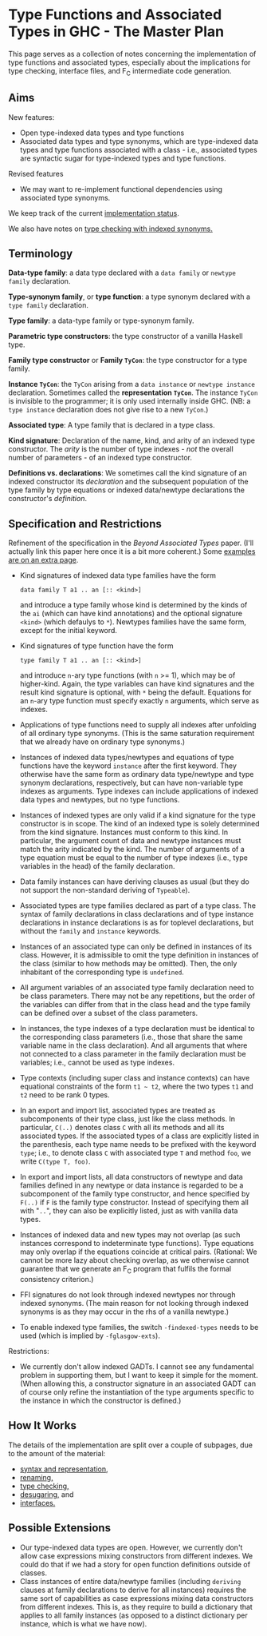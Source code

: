 # Type Functions and Associated Types in GHC - The Master Plan


This page serves as a collection of notes concerning the implementation of type functions and associated types, especially about the implications for type checking, interface files, and F<sub>C</sub> intermediate code generation.

## Aims


New features:

- Open type-indexed data types and type functions
- Associated data types and type synonyms, which are type-indexed data types and type functions associated with a class - i.e., associated types are syntactic sugar for type-indexed types and type functions.


Revised features

- We may want to re-implement functional dependencies using associated type synonyms.


We keep track of the current [implementation status](type-functions-status).


We also have notes on [type checking with indexed synonyms.](type-functions-syn-tc)

## Terminology

**Data-type family**: a data type declared with a `data family`  or `newtype family` declaration.

**Type-synonym family**, or **type function**: a type synonym declared with a `type family` declaration.

**Type family**: a data-type family or type-synonym family.

**Parametric type constructors**: the type constructor of a vanilla Haskell type.

**Family type constructor** or **Family `TyCon`**: the type constructor for a type family.

**Instance `TyCon`**: the `TyCon` arising from a `data instance` or `newtype instance` declaration.  Sometimes called the **representation `TyCon`**.  The instance `TyCon` is invisible to the programmer; it is only used internally inside GHC.  (NB: a `type instance` declaration does not give rise to a new `TyCon`.)

**Associated type**: A type family that is declared in a type class.

**Kind signature**: Declaration of the name, kind, and arity of an indexed type constructor.  The *arity* is the number of type indexes - *not* the overall number of parameters - of an indexed type constructor.

**Definitions vs. declarations**: We sometimes call the kind signature of an indexed constructor its *declaration* and the subsequent population of the type family by type equations or indexed data/newtype declarations the constructor's *definition*.

## Specification and Restrictions


Refinement of the specification in the *Beyond Associated Types* paper.  (I'll actually link this paper here once it is a bit more coherent.)  Some [examples are on an extra page](type-functions-examples).

- Kind signatures of indexed data type families have the form

  ```wiki
  data family T a1 .. an [:: <kind>]
  ```

  and introduce a type family whose kind is determined by the kinds of the `ai` (which can have kind annotations) and the optional signature `<kind>` (which defaulys to `*`).  Newtypes families have the same form, except for the initial keyword.
- Kind signatures of type function have the form

  ```wiki
  type family T a1 .. an [:: <kind>]
  ```

  and introduce `n`-ary type functions (with `n` \>= 1), which may be of higher-kind.  Again, the type variables can have kind signatures and the result kind signature is optional, with `*` being the default.  Equations for an `n`-ary type function must specify exactly `n` arguments, which serve as indexes. 
- Applications of type functions need to supply all indexes after unfolding of all ordinary type synonyms.  (This is the same saturation requirement that we already have on ordinary type synonyms.)
- Instances of indexed data types/newtypes and equations of type functions have the keyword `instance` after the first keyword.  They otherwise have the same form as ordinary data type/newtype and type synonym declarations, respectively, but can have non-variable type indexes as arguments.  Type indexes can include applications of indexed data types and newtypes, but no type functions.
- Instances of indexed types are only valid if a kind signature for the type constructor is in scope.  The kind of an indexed type is solely determined from the kind signature.  Instances must conform to this kind.  In particular, the argument count of data and newtype instances must match the arity indicated by the kind.  The number of arguments of a type equation must be equal to the number of type indexes (i.e., type variables in the head) of the family declaration.
- Data family instances can have deriving clauses as usual (but they do not support the non-standard deriving of `Typeable`).
- Associated types are type families declared as part of a type class.  The syntax of family declarations in class declarations and of type instance declarations in instance declarations is as for toplevel declarations, but without the `family` and `instance` keywords.
- Instances of an associated type can only be defined in instances of its class.  However, it is admissible to omit the type definition in instances of the class (similar to how methods may be omitted).  Then, the only inhabitant of the corresponding type is `undefined`.
- All argument variables of an associated type family declaration need to be class parameters.  There may not be any repetitions, but the order of the variables can differ from that in the class head and the type family can be defined over a subset of the class parameters.
- In instances, the type indexes of a type declaration must be identical to the corresponding class parameters (i.e., those that share the same variable name in the class declaration).  And all arguments that where not connected to a class parameter in the family declaration must be variables; i.e., cannot be used as type indexes.
- Type contexts (including super class and instance contexts) can have equational constraints of the form `t1 ~ t2`, where the two types `t1` and `t2` need to be rank 0 types.  
- In an export and import list, associated types are treated as subcomponents of their type class, just like the class methods.  In particular, `C(..)` denotes class `C` with all its methods and all its associated types.  If the associated types of a class are explicitly listed in the parenthesis, each type name needs to be prefixed with the keyword `type`; i.e., to denote class `C` with associated type `T` and method `foo`, we write `C(type T, foo)`.
- In export and import lists, all data constructors of newtype and data families defined in any newtype or data instance is regarded to be a subcomponent of the family type constructor, and hence specified by `F(..)` if `F` is the family type constructor.  Instead of specifying them all with "`..`", they can also be explicitly listed, just as with vanilla data types.
- Instances of indexed data and new types may not overlap (as such instances correspond to indeterminate type functions).  Type equations may only overlap if the equations coincide at critical pairs.  (Rational: We cannot be more lazy about checking overlap, as we otherwise cannot guarantee that we generate an F<sub>C</sub> program that fulfils the formal consistency criterion.)
- FFI signatures do not look through indexed newtypes nor through indexed synonyms.  (The main reason for not looking through indexed synonyms is as they may occur in the rhs of a vanilla newtype.)
- To enable indexed type families, the switch `-findexed-types` needs to be used (which is implied by `-fglasgow-exts`).


Restrictions:

- We currently don't allow indexed GADTs. I cannot see any fundamental problem in supporting them, but I want to keep it simple for the moment. (When allowing this, a constructor signature in an associated GADT can of course only refine the instantiation of the type arguments specific to the instance in which the constructor is defined.)

## How It Works


The details of the implementation are split over a couple of subpages, due to the amount of the material:

- [syntax and representation,](type-functions-syntax)
- [renaming,](type-functions-renaming)
- [type checking,](type-functions-type-checking)
- [desugaring,](type-functions-core) and
- [interfaces.](type-functions-iface)

## Possible Extensions

- Our type-indexed data types are open.  However, we currently don't allow case expressions mixing constructors from different indexes.  We could do that if we had a story for open function definitions outside of classes.
- Class instances of entire data/newtype families (including `deriving` clauses at family declarations to derive for all instances) requires the same sort of capabilities as case expressions mixing data constructors from different indexes.  This is, as they require to build a dictionary that applies to all family instances (as opposed to a distinct dictionary per instance, which is what we have now).
